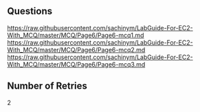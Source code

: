 ## Questions
https://raw.githubusercontent.com/sachinym/LabGuide-For-EC2-With_MCQ/master/MCQ/Page6/Page6-mcq1.md
https://raw.githubusercontent.com/sachinym/LabGuide-For-EC2-With_MCQ/master/MCQ/Page6/Page6-mcq2.md
https://raw.githubusercontent.com/sachinym/LabGuide-For-EC2-With_MCQ/master/MCQ/Page6/Page6-mcq3.md

## Number of Retries
2